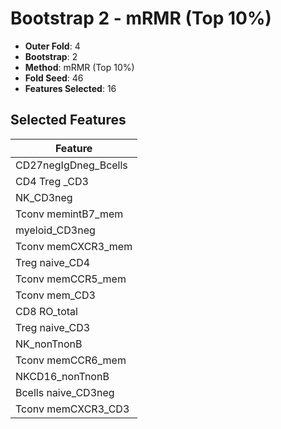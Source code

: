 # Bootstrap 2 - mRMR (Top 10%)

- **Outer Fold**: 4
- **Bootstrap**: 2
- **Method**: mRMR (Top 10%)
- **Fold Seed**: 46
- **Features Selected**: 16

## Selected Features

| Feature |
|---------|
| CD27negIgDneg_Bcells |
| CD4 Treg _CD3 |
| NK_CD3neg |
| Tconv memintB7_mem |
| myeloid_CD3neg |
| Tconv memCXCR3_mem |
| Treg naive_CD4 |
| Tconv memCCR5_mem |
| Tconv mem_CD3 |
| CD8 RO_total |
| Treg naive_CD3 |
| NK_nonTnonB |
| Tconv memCCR6_mem |
| NKCD16_nonTnonB |
| Bcells naive_CD3neg |
| Tconv memCXCR3_CD3 |
